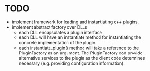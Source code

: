 # TODO

- implement framework for loading and instantiating c++ plugins. 
- implement abstract factory over DLLs
	- each DLL encapsulates a plugin interface
	- each DLL will have an instantiate method for instantiating the 
 		concrete implementation of the plugin. 
	- each instantiate_plugin() method will take a reference to the PluginFactory as an argument. The PluginFactory can provide alternative services to the plugin as the client code determines necessary (e.g. providing configuration information).  

